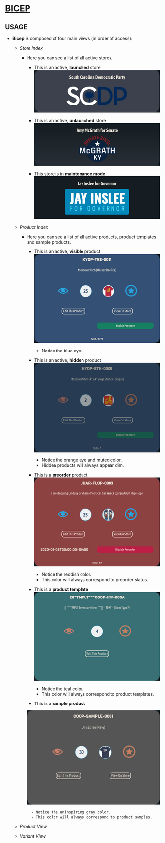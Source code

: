 # [BICEP](https://bicep.bumperapptive.com)

## USAGE
- **Bicep** is composed of four main views (in order of access):
    + *Store Index*
        - Here you can see a list of all active stores.

            + This is an active, **launched** store
            ![](images/bicep-usage0.png)

            + This is an active, **unlaunched** store
            ![](images/bicep-usage1.png)

            + This store is in **maintenance mode**
            ![](images/bicep-usage2.png)

    + *Product Index*
        - Here you can see a list of all active products, product templates and sample products.

            + This is an active, **visible** product
            ![](images/bicep-usage3.png)

                - Notice the blue eye.

            + This is an active, **hidden** product
            ![](images/bicep-usage4.png)

                - Notice the orange eye and muted color.
                - Hidden products will always appear dim.

            + This is a **preorder** product
            ![](images/bicep-usage5.png)

                - Notice the reddish color.
                - This color will always correspond to preorder status.

            + This is a **product template**
            ![](images/bicep-usage6.png)

                - Notice the teal color.
                - This color will always correspond to product templates.

            + This is a **sample product**

            ![](images/bicep-usage7.png)

                - Notice the uninspiring gray color.
                - This color will always correspond to product samples.

    + *Product View*
    + *Variant View*
